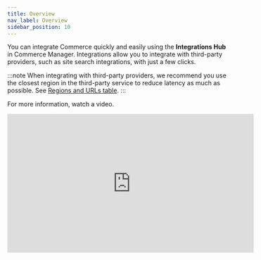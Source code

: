 ```yaml
---
title: Overview
nav_label: Overview
sidebar_position: 10
---
```


You can integrate Commerce quickly and easily using the **Integrations Hub** in Commerce Manager. Integrations allow you to integrate with third-party providers, such as site search integrations, with just a few clicks. 


:::note
When integrating with third-party providers, we recommend you use the closest region in the third-party service to reduce latency as much as possible. See [Regions and URLs table](/guides/Getting-Started/api-overview/elastic-path-domains#regions-and-ur-ls).
:::

For more information, watch a video.

<iframe width="560" height="315" src="https://www.youtube.com/embed/cA5u83mlQmk" title="Integrations Hub - Build and Editing Deep Dive" frameborder="0" allow="accelerometer; autoplay; clipboard-write; encrypted-media; gyroscope; picture-in-picture; web-share" referrerpolicy="strict-origin-when-cross-origin" allowfullscreen></iframe>
